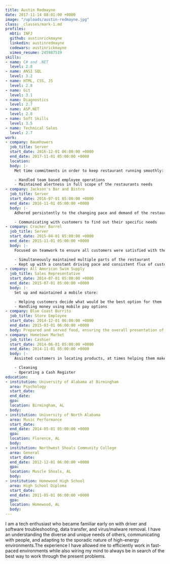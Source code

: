 ```yaml
---
title: Austin Redmayne
date: 2017-11-14 08:01:00 +0000
image: "/uploads/austin-redmayne.jpg"
class: _classes/mark-1.md
profiles:
  mbti: INFJ
  github: austinrickmayne
  linkedin: austinredmayne
  codewars: austinrickmayne
  vimeo_resume: 245987519
skills:
- name: C# and .NET
  level: 2.8
- name: ANSI SQL
  level: 3.2
- name: HTML, CSS, JS
  level: 2.8
- name: Git
  level: 3.1
- name: Diagnostics
  level: 2.7
- name: ASP.NET
  level: 2.8
- name: Soft Skills
  level: 3.5
- name: Technical Sales
  level: 2.7
work:
- company: Baumhowers
  job_title: Server
  start_date: 2016-12-01 06:00:00 +0000
  end_date: 2017-11-01 05:00:00 +0000
  location: 
  body: |-
    Met time commitments in order to keep restaurant running smoothly:

    - Handled team based employee operations
    - Maintained alertness in full scope of the restaurants needs
- company: Jackson's​ ​Bar​ ​and​ ​Bistro
  job_title: Server
  start_date: 2016-07-01 05:00:00 +0000
  end_date: 2016-11-01 05:00:00 +0000
  body: |-
    Adhered persistently to the changing pace and demand of the restaurant:

    - Communicating with customers to find out their specific needs
- company: Cracker​ ​Barrel
  job_title: Server
  start_date: 2015-04-01 05:00:00 +0000
  end_date: 2015-11-01 05:00:00 +0000
  body: |-
    Focused on teamwork to ensure all customers were satisfied with their service:

    - Simultaneously maintained multiple parts of the restaurant
    - Kept up with a constant driving pace and consistent flux of customers
- company: All​ ​American​ ​Swim​ ​Supply
  job_title: Sales Representative
  start_date: 2014-07-01 05:00:00 +0000
  end_date: 2015-07-01 05:00:00 +0000
  body: |-
    Set up and maintained a mobile store:

    - Helping customers decide what would be the best option for them
    - Handling money using mobile pay options
- company: Blue​ ​Coast​ ​Burrito
  job_title: Store Employee
  start_date: 2014-12-01 06:00:00 +0000
  end_date: 2015-03-01 06:00:00 +0000
  body: Prepared and served food, ensuring the overall presentation of the restaurant
- company: Hometown​ ​Market
  job_title: Cashier
  start_date: 2014-06-01 05:00:00 +0000
  end_date: 2014-11-01 05:00:00 +0000
  body: |-
    Assisted customers in locating products, at times helping them make a decision between multiple products:

    - Cleaning
    - Operating a Cash Register
education:
- institution: University​ ​of​ ​Alabama​ ​at​ ​Birmingham
  area: Psychology
  start_date: 
  end_date: 
  gpa: 
  location: Birmingham, AL
  body: 
- institution: University​ ​of​ ​North​ ​Alabama
  area: Music Performance
  start_date: 
  end_date: 2014-05-01 05:00:00 +0000
  gpa: 
  location: Florence, AL
  body: 
- institution: Northwest​ ​Shoals​ ​Community​ ​College
  area: General
  start_date: 
  end_date: 2012-12-01 06:00:00 +0000
  gpa: 
  location: Muscle​ ​Shoals,​ ​AL
  body: 
- institution: Homewood​ ​High​ ​School
  area: High​ ​School Diploma
  start_date: 
  end_date: 2011-05-01 06:00:00 +0000
  gpa: 
  location: Homewood, AL
  body: 
---
```


I am a tech enthusiast who became familiar early on with driver and software troubleshooting, data transfer, and virus/malware removal. I have an understanding the diverse and unique needs of others, communicating with people, and adapting to the sporadic nature of high-energy environments.The experience I have allowed me to efficiently work in fast-paced environments while also wiring my mind to always be in search of the best way to work through the present problems.
